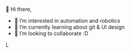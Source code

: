 👋 Hi there,

- 👀 I’m interested in automation and robotics
- 🌱 I’m currently learning about git & UI design
- 💞️ I’m looking to collaborate :D 
        

L
